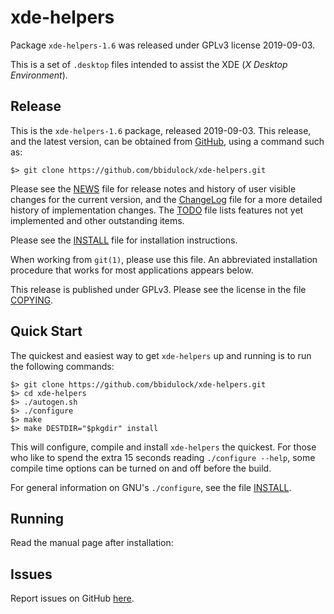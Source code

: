 [xde-helpers -- read me first file.  2019-09-03]: #

xde-helpers
===============

Package `xde-helpers-1.6` was released under GPLv3 license 2019-09-03.

This is a set of `.desktop` files intended to assist the XDE (_X Desktop
Environment_).


Release
-------

This is the `xde-helpers-1.6` package, released 2019-09-03.  This
release, and the latest version, can be obtained from [GitHub][1], using
a command such as:

    $> git clone https://github.com/bbidulock/xde-helpers.git

Please see the [NEWS][3] file for release notes and history of user
visible changes for the current version, and the [ChangeLog][4] file for
a more detailed history of implementation changes.  The [TODO][5] file
lists features not yet implemented and other outstanding items.

Please see the [INSTALL][7] file for installation instructions.

When working from `git(1)`, please use this file.  An abbreviated
installation procedure that works for most applications appears below.

This release is published under GPLv3.  Please see the license in the
file [COPYING][9].


Quick Start
-----------

The quickest and easiest way to get `xde-helpers` up and running is to run
the following commands:

    $> git clone https://github.com/bbidulock/xde-helpers.git
    $> cd xde-helpers
    $> ./autogen.sh
    $> ./configure
    $> make
    $> make DESTDIR="$pkgdir" install

This will configure, compile and install `xde-helpers` the quickest.  For
those who like to spend the extra 15 seconds reading `./configure
--help`, some compile time options can be turned on and off before the
build.

For general information on GNU's `./configure`, see the file
[INSTALL][7].


Running
-------

Read the manual page after installation:


Issues
------

Report issues on GitHub [here][2].



[1]: https://github.com/bbidulock/xde-helpers
[2]: https://github.com/bbidulock/xde-helpers/issues
[3]: https://github.com/bbidulock/xde-helpers/blob/1.6/NEWS
[4]: https://github.com/bbidulock/xde-helpers/blob/1.6/ChangeLog
[5]: https://github.com/bbidulock/xde-helpers/blob/1.6/TODO
[6]: https://github.com/bbidulock/xde-helpers/blob/1.6/COMPLIANCE
[7]: https://github.com/bbidulock/xde-helpers/blob/1.6/INSTALL
[8]: https://github.com/bbidulock/xde-helpers/blob/1.6/LICENSE
[9]: https://github.com/bbidulock/xde-helpers/blob/1.6/COPYING

[ vim: set ft=markdown sw=4 tw=72 nocin nosi fo+=tcqlorn spell: ]: #
